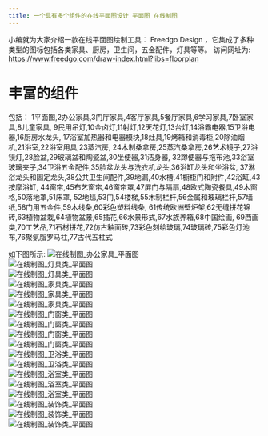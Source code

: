```yaml
---
title: 一个具有多个组件的在线平面图设计 平面图 在线制图
---
```


小编就为大家介绍一款在线平面图绘制工具： Freedgo Design ，它集成了多种类型的图标包括各类家具、厨房，卫生间，五金配件，灯具等等。 访问网址为: https://www.freedgo.com/draw-index.html?libs=floorplan
# 丰富的组件
包括：
1平面图,2办公家具,3门厅家具,4客厅家具,5餐厅家具,6学习家具,7卧室家具,8儿童家具,
9民用吊灯,10金卤灯,11射灯,12天花灯,13台灯,14浴霸电器,15卫浴电器,16厨房水龙头,
17浴室加热器和电器模块,18灶具,19烤箱和消毒柜,20除油烟机,21浴室,22浴室用具,23蒸汽房,
24木制桑拿房,25蒸汽桑拿房,26艺术镜子,27浴镜灯,28脸盆,29玻璃盆和陶瓷盆,30坐便器,31洁身器,
32蹲便器与拖布池,33浴室玻璃夹子,34卫浴五金配件,35脸盆龙头与洗衣机龙头,36浴缸龙头和坐浴盆,
37淋浴龙头和固定龙头,38公共卫生间配件,39地漏,40水槽,41橱柜门和附件,42浴缸,43按摩浴缸,
44窗帘,45布艺窗帘,46窗帘罩,47屏门与隔扇,48欧式陶瓷餐具,49木窗格,50落地罩,51床罩,
52地毯,53门,54楼梯,55木制栏杆,56金属和玻璃栏杆,57墙纸,58门用五金件,59木线条,60彩色塑料线条,
61传统欧洲壁炉架,62无缝拼花锦砖,63植物盆栽,64植物盆景,65插花,66水景形式,67水族养箱,68中国绘画,
69西画类,70工艺品,71石材拼花,72仿古釉面砖,73彩色刻绘玻璃,74玻璃砖,75彩色灯池布,76聚氨脂罗马柱,77古代五柱式

如下图所示:
![在线制图_办公家具_平面图](https://www.freedgo.com//public/themes/freedgo/floor/floordetail/办公家具.png "在线制图 办公家具")  
![在线制图_灯具类_平面图](https://www.freedgo.com/public/themes/freedgo/floor/floordetail/灯具类.png "在线制图 灯具类")  
![在线制图_灯具类_平面图](https://www.freedgo.com/public/themes/freedgo/floor/floordetail/灯具类2.png "在线制图 灯具类")  
![在线制图_家具类_平面图](https://www.freedgo.com/public/themes/freedgo/floor/floordetail/家具类.png "在线制图 家具类")  
![在线制图_家具类_平面图](https://www.freedgo.com/public/themes/freedgo/floor/floordetail/家具类1.png "在线制图 家具类")  
![在线制图_家具类_平面图](https://www.freedgo.com/public/themes/freedgo/floor/floordetail/家具类2.png "在线制图 家具类")  
![在线制图_门窗类_平面图](https://www.freedgo.com/public/themes/freedgo/floor/floordetail/门窗类.png "在线制图 门窗类")  
![在线制图_门窗类_平面图](https://www.freedgo.com/public/themes/freedgo/floor/floordetail/门窗类1.png "在线制图 门窗类")  
![在线制图_门窗类_平面图](https://www.freedgo.com/public/themes/freedgo/floor/floordetail/门窗类2.png "在线制图 门窗类")  
![在线制图_门窗类_平面图](https://www.freedgo.com/public/themes/freedgo/floor/floordetail/门窗类3.png "在线制图 门窗类")  
![在线制图_卫浴类_平面图](https://www.freedgo.com/public/themes/freedgo/floor/floordetail/卫浴类.png "在线制图 卫浴类")  
![在线制图_卫浴类_平面图](https://www.freedgo.com/public/themes/freedgo/floor/floordetail/卫浴类1.png "在线制图 卫浴类")  
![在线制图_浴室类_平面图](https://www.freedgo.com/public/themes/freedgo/floor/floordetail/浴室类.png "在线制图 浴室类")  
![在线制图_浴室类_平面图](https://www.freedgo.com/public/themes/freedgo/floor/floordetail/浴室类1.png "在线制图 浴室类")  
![在线制图_浴室类_平面图](https://www.freedgo.com/public/themes/freedgo/floor/floordetail/浴室类2.png "在线制图 浴室类")  
![在线制图_装饰类_平面图](https://www.freedgo.com/public/themes/freedgo/floor/floordetail/装饰类.png "在线制图 装饰类")  
![在线制图_装饰类_平面图](https://www.freedgo.com/public/themes/freedgo/floor/floordetail/装饰类1.png "在线制图 装饰类")  
![在线制图_装饰类_平面图](https://www.freedgo.com/public/themes/freedgo/floor/floordetail/装饰类2.png "在线制图 装饰类")  

  
